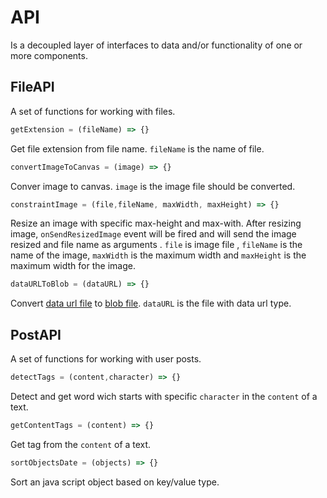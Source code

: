 # API

Is a decoupled layer of interfaces to data and/or functionality of one or more components.

## FileAPI

A set of functions for working with files.

```javascript
getExtension = (fileName) => {}
```

Get file extension from file name. `fileName` is the name of file.

```javascript
convertImageToCanvas = (image) => {}
```

Conver image to canvas. `image` is the image file should be converted.

```javascript
constraintImage = (file,fileName, maxWidth, maxHeight) => {}
```

Resize an image with specific max-height and max-with. After resizing image, `onSendResizedImage` event will be fired and will send the image resized and file name as arguments . `file` is image file , `fileName` is the name of the image, `maxWidth` is the maximum width and `maxHeight` is the maximum width for the image.

```javascript
dataURLToBlob = (dataURL) => {}
```

Convert [data url file](https://developer.mozilla.org/en-US/docs/Web/HTTP/Basics_of_HTTP/Data_URIs) to [blob file](https://developer.mozilla.org/en/docs/Web/API/Blob). `dataURL` is the file with data url type.

## PostAPI

A set of functions for working with user posts.

```javascript
detectTags = (content,character) => {}
```

Detect and get word wich starts with specific `character` in the `content` of a text.

```javascript
getContentTags = (content) => {}
```

Get tag from the `content` of a text.

```javascript
sortObjectsDate = (objects) => {}
```

Sort an java script object based on key/value type.